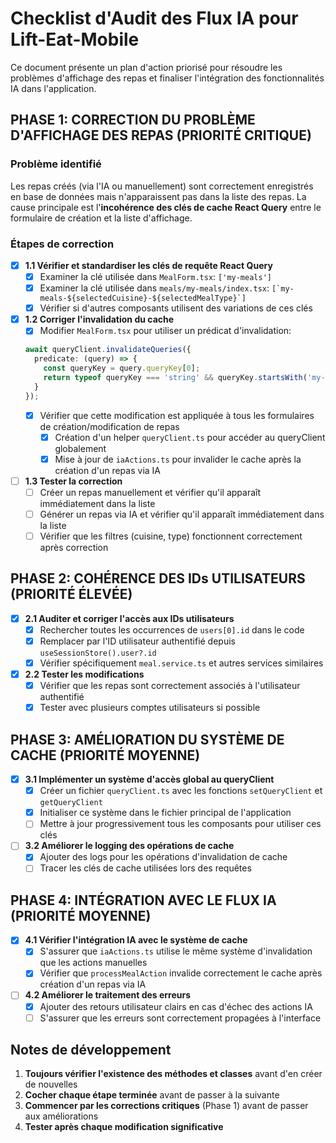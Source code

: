 # Checklist d'Audit des Flux IA pour Lift-Eat-Mobile

Ce document présente un plan d'action priorisé pour résoudre les problèmes d'affichage des repas et finaliser l'intégration des fonctionnalités IA dans l'application.

## PHASE 1: CORRECTION DU PROBLÈME D'AFFICHAGE DES REPAS (PRIORITÉ CRITIQUE)

### Problème identifié
Les repas créés (via l'IA ou manuellement) sont correctement enregistrés en base de données mais n'apparaissent pas dans la liste des repas. La cause principale est l'**incohérence des clés de cache React Query** entre le formulaire de création et la liste d'affichage.

### Étapes de correction

- [x] **1.1 Vérifier et standardiser les clés de requête React Query**
  - [x] Examiner la clé utilisée dans `MealForm.tsx`: `['my-meals']`
  - [x] Examiner la clé utilisée dans `meals/my-meals/index.tsx`: `` [`my-meals-${selectedCuisine}-${selectedMealType}`] ``
  - [x] Vérifier si d'autres composants utilisent des variations de ces clés

- [x] **1.2 Corriger l'invalidation du cache**
  - [x] Modifier `MealForm.tsx` pour utiliser un prédicat d'invalidation:
  ```typescript
  await queryClient.invalidateQueries({ 
    predicate: (query) => {
      const queryKey = query.queryKey[0];
      return typeof queryKey === 'string' && queryKey.startsWith('my-meals');
    }
  });
  ```
  - [x] Vérifier que cette modification est appliquée à tous les formulaires de création/modification de repas
    - [x] Création d'un helper `queryClient.ts` pour accéder au queryClient globalement
    - [x] Mise à jour de `iaActions.ts` pour invalider le cache après la création d'un repas via IA

- [ ] **1.3 Tester la correction**
  - [ ] Créer un repas manuellement et vérifier qu'il apparaît immédiatement dans la liste
  - [ ] Générer un repas via IA et vérifier qu'il apparaît immédiatement dans la liste
  - [ ] Vérifier que les filtres (cuisine, type) fonctionnent correctement après correction

## PHASE 2: COHÉRENCE DES IDs UTILISATEURS (PRIORITÉ ÉLEVÉE)

- [x] **2.1 Auditer et corriger l'accès aux IDs utilisateurs**
  - [x] Rechercher toutes les occurrences de `users[0].id` dans le code
  - [x] Remplacer par l'ID utilisateur authentifié depuis `useSessionStore().user?.id`
  - [x] Vérifier spécifiquement `meal.service.ts` et autres services similaires

- [x] **2.2 Tester les modifications**
  - [x] Vérifier que les repas sont correctement associés à l'utilisateur authentifié
  - [x] Tester avec plusieurs comptes utilisateurs si possible

## PHASE 3: AMÉLIORATION DU SYSTÈME DE CACHE (PRIORITÉ MOYENNE)

- [x] **3.1 Implémenter un système d'accès global au queryClient**
  - [x] Créer un fichier `queryClient.ts` avec les fonctions `setQueryClient` et `getQueryClient`
  - [x] Initialiser ce système dans le fichier principal de l'application
  - [ ] Mettre à jour progressivement tous les composants pour utiliser ces clés

- [ ] **3.2 Améliorer le logging des opérations de cache**
  - [x] Ajouter des logs pour les opérations d'invalidation de cache
  - [ ] Tracer les clés de cache utilisées lors des requêtes

## PHASE 4: INTÉGRATION AVEC LE FLUX IA (PRIORITÉ MOYENNE)

- [x] **4.1 Vérifier l'intégration IA avec le système de cache**
  - [x] S'assurer que `iaActions.ts` utilise le même système d'invalidation que les actions manuelles
  - [x] Vérifier que `processMealAction` invalide correctement le cache après création d'un repas via IA

- [ ] **4.2 Améliorer le traitement des erreurs**
  - [x] Ajouter des retours utilisateur clairs en cas d'échec des actions IA
  - [ ] S'assurer que les erreurs sont correctement propagées à l'interface

## Notes de développement

1. **Toujours vérifier l'existence des méthodes et classes** avant d'en créer de nouvelles
2. **Cocher chaque étape terminée** avant de passer à la suivante
3. **Commencer par les corrections critiques** (Phase 1) avant de passer aux améliorations
4. **Tester après chaque modification significative**
